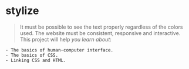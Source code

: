 # stylize


> It must be possible to see the text properly regardless of the colors used.
> The website must be consistent, responsive and interactive.
This project will help _you learn about_:
```
- The basics of human-computer interface.
- The basics of CSS.
- Linking CSS and HTML.
```